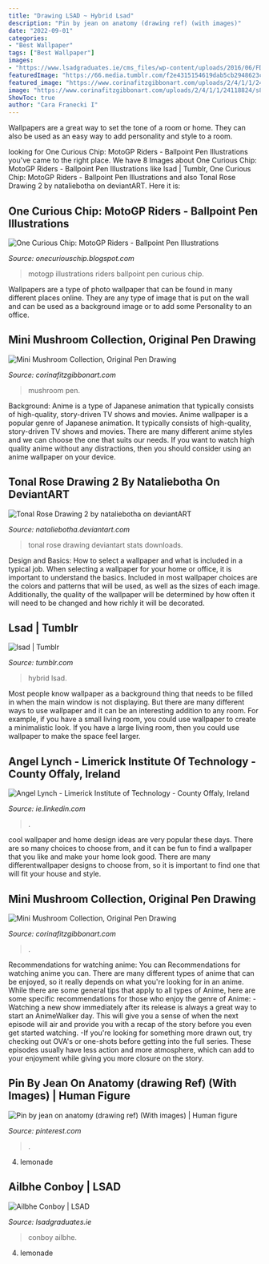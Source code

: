 ```yaml
---
title: "Drawing LSAD ~ Hybrid Lsad"
description: "Pin by jean on anatomy (drawing ref) (with images)"
date: "2022-09-01"
categories:
- "Best Wallpaper"
tags: ["Best Wallpaper"]
images:
- "https://www.lsadgraduates.ie/cms_files/wp-content/uploads/2016/06/FD_AConboy1.jpg-800x1200.jpg"
featuredImage: "https://66.media.tumblr.com/f2e4315154619dab5cb2948623c5284e/2deb77f3f56bf3c4-ee/s1280x1920/aec8ec9eb634f8a16d8effff21fa0ddac2c1b551.jpg"
featured_image: "https://www.corinafitzgibbonart.com/uploads/2/4/1/1/24118824/s829847451713733007_p125_i2_w3864.jpeg?width=2560"
image: "https://www.corinafitzgibbonart.com/uploads/2/4/1/1/24118824/s829847451713733007_p125_i2_w3864.jpeg?width=2560"
ShowToc: true
author: "Cara Franecki I"
---
```



Wallpapers are a great way to set the tone of a room or home. They can also be used as an easy way to add personality and style to a room.

	

		
looking for One Curious Chip: MotoGP Riders - Ballpoint Pen Illustrations you've came to the right place. We have 8 Images about One Curious Chip: MotoGP Riders - Ballpoint Pen Illustrations like lsad | Tumblr, One Curious Chip: MotoGP Riders - Ballpoint Pen Illustrations and also Tonal Rose Drawing 2 by nataliebotha on deviantART. Here it is:
		
    
## One Curious Chip: MotoGP Riders - Ballpoint Pen Illustrations

<img loading=lazy src="http://1.bp.blogspot.com/-kr13OgCSPHU/U4ePgZe7CsI/AAAAAAAAIak/L3A8kg3xOXA/s1600/OCC_Bradl03.gif" onerror="this.onerror=null;this.src='https://tse2.mm.bing.net/th?id=OIP.lArh7N8pfbRN4z5OyBJ_4AHaEK&amp;pid=15.1';" alt="One Curious Chip: MotoGP Riders - Ballpoint Pen Illustrations">

_Source: onecuriouschip.blogspot.com_

>motogp illustrations riders ballpoint pen curious chip. 

	



Wallpapers are a type of photo wallpaper that can be found in many different places online. They are any type of image that is put on the wall and can be used as a background image or to add some Personality to an office.

    
## Mini Mushroom Collection, Original Pen Drawing

<img loading=lazy src="https://www.corinafitzgibbonart.com/uploads/2/4/1/1/24118824/s829847451713733007_p125_i2_w3864.jpeg?width=2560" onerror="this.onerror=null;this.src='https://tse1.mm.bing.net/th?id=OIP.uZdubsCpiiuyDfskWQmwjgHaJ3&amp;pid=15.1';" alt="Mini Mushroom Collection, Original Pen Drawing">

_Source: corinafitzgibbonart.com_

>mushroom pen. 

	

Background: Anime is a type of Japanese animation that typically consists of high-quality, story-driven TV shows and movies.
Anime wallpaper is a popular genre of Japanese animation. It typically consists of high-quality, story-driven TV shows and movies. There are many different anime styles and we can choose the one that suits our needs. If you want to watch high quality anime without any distractions, then you should consider using an anime wallpaper on your device.

    
## Tonal Rose Drawing 2 By Nataliebotha On DeviantART

<img loading=lazy src="http://th06.deviantart.net/fs70/PRE/i/2010/352/1/7/tonal_rose_drawing_2_by_nataliebotha-d35544s.jpg" onerror="this.onerror=null;this.src='https://tse3.mm.bing.net/th?id=OIP.CBvxDoujx-EVpAzvC2x2SwHaIt&amp;pid=15.1';" alt="Tonal Rose Drawing 2 by nataliebotha on deviantART">

_Source: nataliebotha.deviantart.com_

>tonal rose drawing deviantart stats downloads. 

	

Design and Basics: How to select a wallpaper and what is included in a typical job.
When selecting a wallpaper for your home or office, it is important to understand the basics. Included in most wallpaper choices are the colors and patterns that will be used, as well as the sizes of each image. Additionally, the quality of the wallpaper will be determined by how often it will need to be changed and how richly it will be decorated.

    
## Lsad | Tumblr

<img loading=lazy src="https://66.media.tumblr.com/f2e4315154619dab5cb2948623c5284e/2deb77f3f56bf3c4-ee/s1280x1920/aec8ec9eb634f8a16d8effff21fa0ddac2c1b551.jpg" onerror="this.onerror=null;this.src='https://tse1.mm.bing.net/th?id=OIP.GHPpuQ7H2CwLoQMjrIDL-AHaJ4&amp;pid=15.1';" alt="lsad | Tumblr">

_Source: tumblr.com_

>hybrid lsad. 

	

Most people know wallpaper as a background thing that needs to be filled in when the main window is not displaying. But there are many different ways to use wallpaper and it can be an interesting addition to any room. For example, if you have a small living room, you could use wallpaper to create a minimalistic look. If you have a large living room, then you could use wallpaper to make the space feel larger.

    
## Angel Lynch - Limerick Institute Of Technology - County Offaly, Ireland

<img loading=lazy src="https://media-exp1.licdn.com/dms/image/C4E16AQF5LwFGIDmAug/profile-displaybackgroundimage-shrink_200_800/0/1638480908972?e=2147483647&amp;v=beta&amp;t=BmiMIJYLItZryN1KNJOT9d_BwM3LAt2M0YX8wHrDQGA" onerror="this.onerror=null;this.src='https://tse1.mm.bing.net/th?id=OIP.5vG9XyNJqbJCZRaTm6DmlQHaB2&amp;pid=15.1';" alt="Angel Lynch - Limerick Institute of Technology - County Offaly, Ireland">

_Source: ie.linkedin.com_

>. 

	

cool wallpaper and home design ideas are very popular these days. There are so many choices to choose from, and it can be fun to find a wallpaper that you like and make your home look good. There are many differentwallpaper designs to choose from, so it is important to find one that will fit your house and style.

    
## Mini Mushroom Collection, Original Pen Drawing

<img loading=lazy src="https://www.corinafitzgibbonart.com/uploads/2/4/1/1/24118824/s829847451713733007_p125_i1_w3864.jpeg?width=2560" onerror="this.onerror=null;this.src='https://tse1.mm.bing.net/th?id=OIP.eGJB0vbDQ3OLviOxBILQ-AHaJ3&amp;pid=15.1';" alt="Mini Mushroom Collection, Original Pen Drawing">

_Source: corinafitzgibbonart.com_

>. 

	

Recommendations for watching anime: You can
Recommendations for watching anime you can. There are many different types of anime that can be enjoyed, so it really depends on what you're looking for in an anime. While there are some general tips that apply to all types of Anime, here are some specific recommendations for those who enjoy the genre of Anime: 
-Watching a new show immediately after its release is always a great way to start an AnimeWalker day. This will give you a sense of when the next episode will air and provide you with a recap of the story before you even get started watching. 
-If you're looking for something more drawn out, try checking out OVA's or one-shots before getting into the full series. These episodes usually have less action and more atmosphere, which can add to your enjoyment while giving you more closure on the story.

    
## Pin By Jean On Anatomy (drawing Ref) (With Images) | Human Figure

<img loading=lazy src="https://i.pinimg.com/originals/48/6e/84/486e84cbe395338f5d872134a5a10653.jpg" onerror="this.onerror=null;this.src='https://tse4.mm.bing.net/th?id=OIP.cn7rBi7ZSXPsz_57N-JBYwHaH_&amp;pid=15.1';" alt="Pin by jean on anatomy (drawing ref) (With images) | Human figure">

_Source: pinterest.com_

>. 

	

4. lemonade 

    
## Ailbhe Conboy | LSAD

<img loading=lazy src="https://www.lsadgraduates.ie/cms_files/wp-content/uploads/2016/06/FD_AConboy1.jpg-800x1200.jpg" onerror="this.onerror=null;this.src='https://tse2.mm.bing.net/th?id=OIP.xO430eg3Rxhg_j5LZzM2rwHaLH&amp;pid=15.1';" alt="Ailbhe Conboy | LSAD">

_Source: lsadgraduates.ie_

>conboy ailbhe. 

	

4. lemonade 

